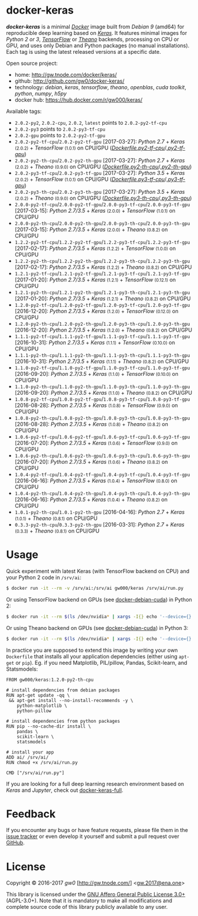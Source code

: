 docker-keras
============

***docker-keras*** is a minimal [*Docker*](http://www.docker.com/) image built from *Debian 9* (amd64) for reproducible deep learning based on [*Keras*](http://keras.io/). It features minimal images for *Python 2 or 3*, [*TensorFlow*](http://www.tensorflow.org/) or [*Theano*](http://deeplearning.net/software/theano/) backends, processing on CPU or GPU, and uses only Debian and Python packages (no manual installations). Each tag is using the latest released versions at a specific date.

Open source project:

- <i class="fa fa-fw fa-home"></i> home: <http://gw.tnode.com/docker/keras/>
- <i class="fa fa-fw fa-github-square"></i> github: <http://github.com/gw0/docker-keras/>
- <i class="fa fa-fw fa-laptop"></i> technology: *debian*, *keras*, *tensorflow*, *theano*, *openblas*, *cuda toolkit*, *python*, *numpy*, *h5py*
- <i class="fa fa-fw fa-database"></i> docker hub: <https://hub.docker.com/r/gw000/keras/>

Available tags:

- `2.0.2-py2`, `2.0.2-cpu`, `2.0.2`, `latest` points to `2.0.2-py2-tf-cpu`
- `2.0.2-py3` points to `2.0.2-py3-tf-cpu`
- `2.0.2-gpu` points to `2.0.2-py2-tf-gpu`
- `2.0.2-py2-tf-cpu`/`2.0.2-py2-tf-gpu` [2017-03-27]: *Python 2.7* + *Keras* <small>(2.0.2)</small> + *TensorFlow* <small>(1.0.1)</small> on CPU/GPU ([*Dockerfile.py2-tf-cpu*](http://github.com/gw0/docker-keras/blob/master/Dockerfile.py2-tf-cpu)/[*.py2-tf-gpu*](http://github.com/gw0/docker-keras/blob/master/Dockerfile.py2-tf-gpu))
- `2.0.2-py2-th-cpu`/`2.0.2-py2-th-gpu` [2017-03-27]: *Python 2.7* + *Keras* <small>(2.0.2)</small> + *Theano* <small>(0.9.0)</small> on CPU/GPU ([*Dockerfile.py2-th-cpu*](http://github.com/gw0/docker-keras/blob/master/Dockerfile.py2-th-cpu)/[*.py2-th-gpu*](http://github.com/gw0/docker-keras/blob/master/Dockerfile.py2-th-gpu))
- `2.0.2-py3-tf-cpu`/`2.0.2-py3-tf-gpu` [2017-03-27]: *Python 3.5* + *Keras* <small>(2.0.2)</small> + *TensorFlow* <small>(1.0.1)</small> on CPU/GPU ([*Dockerfile.py3-tf-cpu*](http://github.com/gw0/docker-keras/blob/master/Dockerfile.py3-tf-cpu)/[*.py3-tf-gpu*](http://github.com/gw0/docker-keras/blob/master/Dockerfile.py3-tf-gpu))
- `2.0.2-py3-th-cpu`/`2.0.2-py3-th-gpu` [2017-03-27]: *Python 3.5* + *Keras* <small>(2.0.2)</small> + *Theano* <small>(0.9.0)</small> on CPU/GPU ([*Dockerfile.py3-th-cpu*](http://github.com/gw0/docker-keras/blob/master/Dockerfile.py3-th-cpu)/[*.py3-th-gpu*](http://github.com/gw0/docker-keras/blob/master/Dockerfile.py3-th-gpu))
- `2.0.0-py2-tf-cpu`/`2.0.0-py2-tf-gpu`/`2.0.0-py3-tf-cpu`/`2.0.0-py3-tf-gpu` [2017-03-15]: *Python 2.7/3.5* + *Keras* <small>(2.0.0)</small> + *TensorFlow* <small>(1.0.1)</small> on CPU/GPU
- `2.0.0-py2-th-cpu`/`2.0.0-py2-th-gpu`/`2.0.0-py3-th-cpu`/`2.0.0-py3-th-gpu` [2017-03-15]: *Python 2.7/3.5* + *Keras* <small>(2.0.0)</small> + *Theano* <small>(0.8.2)</small> on CPU/GPU
- `1.2.2-py2-tf-cpu`/`1.2.2-py2-tf-gpu`/`1.2.2-py3-tf-cpu`/`1.2.2-py3-tf-gpu` [2017-02-17]: *Python 2.7/3.5* + *Keras* <small>(1.2.2)</small> + *TensorFlow* <small>(1.0.0)</small> on CPU/GPU
- `1.2.2-py2-th-cpu`/`1.2.2-py2-th-gpu`/`1.2.2-py3-th-cpu`/`1.2.2-py3-th-gpu` [2017-02-17]: *Python 2.7/3.5* + *Keras* <small>(1.2.2)</small> + *Theano* <small>(0.8.2)</small> on CPU/GPU
- `1.2.1-py2-tf-cpu`/`1.2.1-py2-tf-gpu`/`1.2.1-py3-tf-cpu`/`1.2.1-py3-tf-gpu` [2017-01-20]: *Python 2.7/3.5* + *Keras* <small>(1.2.1)</small> + *TensorFlow* <small>(0.12.1)</small> on CPU/GPU
- `1.2.1-py2-th-cpu`/`1.2.1-py2-th-gpu`/`1.2.1-py3-th-cpu`/`1.2.1-py3-th-gpu` [2017-01-20]: *Python 2.7/3.5* + *Keras* <small>(1.2.1)</small> + *Theano* <small>(0.8.2)</small> on CPU/GPU
- `1.2.0-py2-tf-cpu`/`1.2.0-py2-tf-gpu`/`1.2.0-py3-tf-cpu`/`1.2.0-py3-tf-gpu` [2016-12-20]: *Python 2.7/3.5* + *Keras* <small>(1.2.0)</small> + *TensorFlow* <small>(0.12.0)</small> on CPU/GPU
- `1.2.0-py2-th-cpu`/`1.2.0-py2-th-gpu`/`1.2.0-py3-th-cpu`/`1.2.0-py3-th-gpu` [2016-12-20]: *Python 2.7/3.5* + *Keras* <small>(1.2.0)</small> + *Theano* <small>(0.8.2)</small> on CPU/GPU
- `1.1.1-py2-tf-cpu`/`1.1.1-py2-tf-gpu`/`1.1.1-py3-tf-cpu`/`1.1.1-py3-tf-gpu` [2016-10-31]: *Python 2.7/3.5* + *Keras* <small>(1.1.1)</small> + *TensorFlow* <small>(0.10.0)</small> on CPU/GPU
- `1.1.1-py2-th-cpu`/`1.1.1-py2-th-gpu`/`1.1.1-py3-th-cpu`/`1.1.1-py3-th-gpu` [2016-10-31]: *Python 2.7/3.5* + *Keras* <small>(1.1.1)</small> + *Theano* <small>(0.8.2)</small> on CPU/GPU
- `1.1.0-py2-tf-cpu`/`1.1.0-py2-tf-gpu`/`1.1.0-py3-tf-cpu`/`1.1.0-py3-tf-gpu` [2016-09-20]: *Python 2.7/3.5* + *Keras* <small>(1.1.0)</small> + *TensorFlow* <small>(0.10.0)</small> on CPU/GPU
- `1.1.0-py2-th-cpu`/`1.1.0-py2-th-gpu`/`1.1.0-py3-th-cpu`/`1.1.0-py3-th-gpu` [2016-09-20]: *Python 2.7/3.5* + *Keras* <small>(1.1.0)</small> + *Theano* <small>(0.8.2)</small> on CPU/GPU
- `1.0.8-py2-tf-cpu`/`1.0.8-py2-tf-gpu`/`1.0.8-py3-tf-cpu`/`1.0.8-py3-tf-gpu` [2016-08-28]: *Python 2.7/3.5* + *Keras* <small>(1.0.8)</small> + *TensorFlow* <small>(0.9.0)</small> on CPU/GPU
- `1.0.8-py2-th-cpu`/`1.0.8-py2-th-gpu`/`1.0.8-py3-th-cpu`/`1.0.8-py3-th-gpu` [2016-08-28]: *Python 2.7/3.5* + *Keras* <small>(1.0.8)</small> + *Theano* <small>(0.8.2)</small> on CPU/GPU
- `1.0.6-py2-tf-cpu`/`1.0.6-py2-tf-gpu`/`1.0.6-py3-tf-cpu`/`1.0.6-py3-tf-gpu` [2016-07-20]: *Python 2.7/3.5* + *Keras* <small>(1.0.6)</small> + *TensorFlow* <small>(0.9.0)</small> on CPU/GPU
- `1.0.6-py2-th-cpu`/`1.0.6-py2-th-gpu`/`1.0.6-py3-th-cpu`/`1.0.6-py3-th-gpu` [2016-07-20]: *Python 2.7/3.5* + *Keras* <small>(1.0.6)</small> + *Theano* <small>(0.8.2)</small> on CPU/GPU
- `1.0.4-py2-tf-cpu`/`1.0.4-py2-tf-gpu`/`1.0.4-py3-tf-cpu`/`1.0.4-py3-tf-gpu` [2016-06-16]: *Python 2.7/3.5* + *Keras* <small>(1.0.4)</small> + *TensorFlow* <small>(0.8.0)</small> on CPU/GPU
- `1.0.4-py2-th-cpu`/`1.0.4-py2-th-gpu`/`1.0.4-py3-th-cpu`/`1.0.4-py3-th-gpu` [2016-06-16]: *Python 2.7/3.5* + *Keras* <small>(1.0.4)</small> + *Theano* <small>(0.8.2)</small> on CPU/GPU
- `1.0.1-py2-th-cpu`/`1.0.1-py2-th-gpu` [2016-04-16]: *Python 2.7* + *Keras* <small>(1.0.1)</small> + *Theano* <small>(0.8.1)</small> on CPU/GPU
- `0.3.3-py2-th-cpu`/`0.3.3-py2-th-gpu` [2016-03-31]: *Python 2.7* + *Keras* <small>(0.3.3)</small> + *Theano* <small>(0.8.1)</small> on CPU/GPU


Usage
=====

Quick experiment with latest Keras (with TensorFlow backend on CPU) and your Python 2 code in `/srv/ai`:

```bash
$ docker run -it --rm -v /srv/ai:/srv/ai gw000/keras /srv/ai/run.py
```

Or using TensorFlow backend on GPUs (see [docker-debian-cuda](http://gw.tnode.com/docker/debian-cuda/)) in Python 2:

```bash
$ docker run -it --rm $(ls /dev/nvidia* | xargs -I{} echo '--device={}') -v /srv/ai:/srv/ai gw000/keras:1.2.0-py2-tf-gpu /srv/ai/run.py
```

Or using Theano backend on GPUs (see [docker-debian-cuda](http://gw.tnode.com/docker/debian-cuda/)) in Python 3:

```bash
$ docker run -it --rm $(ls /dev/nvidia* | xargs -I{} echo '--device={}') -v /srv/ai:/srv/ai gw000/keras:1.2.0-py3-th-gpu /srv/ai/run.py
```

In practice you are supposed to extend this image by writing your own `Dockerfile` that installs all your application dependencies (either using `apt-get` or `pip`). Eg. if you need Matplotlib, PIL/pillow, Pandas, Scikit-learn, and Statsmodels:

```
FROM gw000/keras:1.2.0-py2-th-cpu

# install dependencies from debian packages
RUN apt-get update -qq \
 && apt-get install --no-install-recommends -y \
    python-matplotlib \
    python-pillow

# install dependencies from python packages
RUN pip --no-cache-dir install \
    pandas \
    scikit-learn \
    statsmodels

# install your app
ADD ai/ /srv/ai/
RUN chmod +x /srv/ai/run.py

CMD ["/srv/ai/run.py"]
```

If you are looking for a full deep learning research environment based on *Keras* and *Jupyter*, check out [docker-keras-full](http://gw.tnode.com/docker/keras-full/).


Feedback
========

If you encounter any bugs or have feature requests, please file them in the [issue tracker](http://github.com/gw0/docker-keras/issues/) or even develop it yourself and submit a pull request over [GitHub](http://github.com/gw0/docker-keras/).


License
=======

Copyright &copy; 2016-2017 *gw0* [<http://gw.tnode.com/>] &lt;<gw.2017@ena.one>&gt;

This library is licensed under the [GNU Affero General Public License 3.0+](LICENSE_AGPL-3.0.txt) (AGPL-3.0+). Note that it is mandatory to make all modifications and complete source code of this library publicly available to any user.
